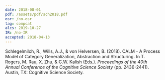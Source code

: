 ```yaml
---
date: 2018-08-01
pdf: /assets/pdf/sch2018.pdf
osr: /no-osr
tag: compcat
alcs: 2019-10-27
IR: /no-IR
accepted: 2018-04-13
---
```


Schlegelmilch, R., Wills, A.J., & von Helversen, B. (2018). CALM - A Process Model of Category Generalization, Abstraction and Structuring. In T. Rogers, M. Rau, X. Zhu, & C.W. Kalish (Eds.). _Proceedings of the 40th Annual Conference of the Cognitive Science Society_ (pp. 2436-2441). Austin, TX: Cognitive Science Society. 

